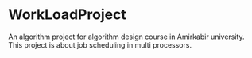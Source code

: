 # WorkLoadProject
An algorithm project for algorithm design course in Amirkabir university. This project is about job scheduling in multi processors. 
